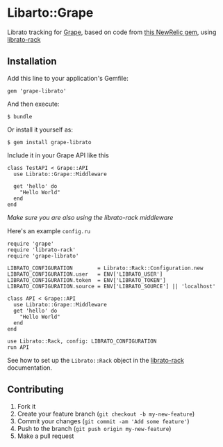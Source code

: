 # Libarto::Grape

Librato tracking for [Grape][0], based on code from [this NewRelic
gem][1], using [librato-rack][2]

## Installation

Add this line to your application's Gemfile:

    gem 'grape-librato'

And then execute:

    $ bundle

Or install it yourself as:

    $ gem install grape-librato

Include it in your Grape API like this

    class TestAPI < Grape::API
      use Librato::Grape::Middleware

      get 'hello' do
        "Hello World"
      end
    end

*Make sure you are also using the librato-rack middleware*

Here's an example `config.ru`

    require 'grape'
    require 'librato-rack'
    require 'grape-librato'

    LIBRATO_CONFIGURATION        = Librato::Rack::Configuration.new
    LIBRATO_CONFIGURATION.user   = ENV['LIBRATO_USER']
    LIBRATO_CONFIGURATION.token  = ENV['LIBRATO_TOKEN']
    LIBRATO_CONFIGURATION.source = ENV['LIBRATO_SOURCE'] || 'localhost'

    class API < Grape::API
      use Librato::Grape::Middleware
      get 'hello' do
        "Hello World"
      end
    end

    use Librato::Rack, config: LIBRATO_CONFIGURATION
    run API

See how to set up the `Librato::Rack` object in the [librato-rack][2]
documentation.

## Contributing

1. Fork it
2. Create your feature branch (`git checkout -b my-new-feature`)
3. Commit your changes (`git commit -am 'Add some feature'`)
4. Push to the branch (`git push origin my-new-feature`)
5. Make a pull request

[0]: https://github.com/intridea/grape
[1]: https://github.com/flyerhzm/newrelic-grape
[2]: https://github.com/librato/librato-rack
